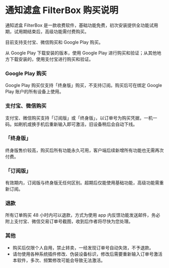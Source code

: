 
# 通知滤盒 FilterBox 购买说明

通知滤盒 FilterBox 是一款收费软件，基础功能免费，初次安装提供全功能试用期，试用期结束后，高级功能需付费购买。

目前支持支付宝、微信购买和 Google Play 购买。

从 Google Play 下载安装的版本，使用 Google Play 进行购买和验证；从其他地方下载安装的，使用支付宝进行购买和验证。

### Google Play 购买

Google Play 购买仅支持「终身版」购买，不支持订阅。购买后可在绑定 Google Play 账户的所有设备上使用。

### 支付宝、微信购买

支付宝、微信购买支持「订阅版」或「终身版」，以订单号为购买凭据，一机一码。如刷机或换手机后重新输入即可激活，旧设备稍后会自动下线。

### 「终身版」

终身版售价较高，购买后所有功能永久可用，客户端后续新增所有功能也无需再次付费。

### 「订阅版」

有效期内，订阅版与终身版无任何区别。超期后仅能使用基础功能，高级功能需重新订阅。

### 退款

所有订单购买 48 小时内可以退款，方式为使用 app 内反馈功能发送邮件，务必附上支付宝、微信交易订单号截图，收到后作者将尽快为您处理。

### 其他

- 购买后仅限个人自用，禁止转卖，一经发现订单号自动失效，不予退款。
- 请勿使用各种系统插件修改、伪装设备标识，修改后需要重新输入订单号激活本软件，多次、频繁修改可能会导致无法激活。


